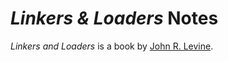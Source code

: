# _Linkers & Loaders_ Notes

_Linkers and Loaders_ is a book by [John R. Levine](https://www.johnlevine.com/).
